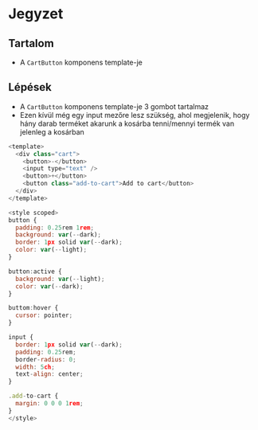 # Jegyzet

## Tartalom

- A `CartButton` komponens template-je

## Lépések

- A `CartButton` komponens template-je 3 gombot tartalmaz
- Ezen kívül még egy input mezőre lesz szükség, ahol megjelenik, hogy hány darab terméket akarunk a kosárba tenni/mennyi termék van jelenleg a kosárban

```js
<template>
  <div class="cart">
    <button>-</button>
    <input type="text" />
    <button>+</button>
    <button class="add-to-cart">Add to cart</button>
  </div>
</template>

<style scoped>
button {
  padding: 0.25rem 1rem;
  background: var(--dark);
  border: 1px solid var(--dark);
  color: var(--light);
}

button:active {
  background: var(--light);
  color: var(--dark);
}

buttom:hover {
  cursor: pointer;
}

input {
  border: 1px solid var(--dark);
  padding: 0.25rem;
  border-radius: 0;
  width: 5ch;
  text-align: center;
}

.add-to-cart {
  margin: 0 0 0 1rem;
}
</style>
```
